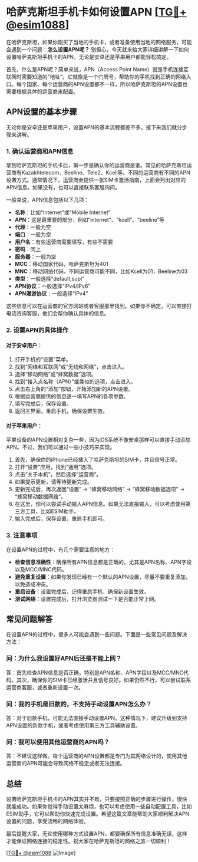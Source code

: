 # 哈萨克斯坦手机卡如何设置APN [[TG💪+ @esim1088](https://t.me/s/esim1088)]

在哈萨克斯坦，如果你刚买了当地的手机卡，或者准备使用当地的网络服务，可能会遇到一个问题：**怎么设置APN呢？** 别担心，今天就来给大家详细讲解一下如何设置哈萨克斯坦手机卡的APN，无论是安卓还是苹果用户都能轻松搞定。

首先，什么是APN呢？简单来说，APN（Access Point Name）就是手机连接互联网时需要知道的“地址”。它就像是一个门牌号，帮助你的手机找到正确的网络入口。每个国家、每个运营商的APN设置都不一样，所以哈萨克斯坦的APN设置也需要根据具体的运营商来配置。

## APN设置的基本步骤

无论你是安卓还是苹果用户，设置APN的基本流程都差不多。接下来我们就分步骤来讲解。

### 1. 确认运营商和APN信息

拿到哈萨克斯坦的手机卡后，第一步是确认你的运营商是谁。常见的哈萨克斯坦运营商有Kazakhtelecom、Beeline、Tele2、Kcell等。不同的运营商有不同的APN设置方式。通常情况下，运营商会提供一张SIM卡激活指南，上面会列出对应的APN信息。如果没有，也可以直接联系客服询问。

一般来说，APN信息包括以下几项：
- **名称**：比如“Internet”或“Mobile Internet”
- **APN**：这是最重要的部分，例如“internet”、“kcell”、“beeline”等
- **代理**：一般为空
- **端口**：一般为空
- **用户名**：有些运营商需要填写，有些不需要
- **密码**：同上
- **服务器**：一般为空
- **MCC**：移动国家代码，哈萨克斯坦为401
- **MNC**：移动网络代码，不同运营商可能不同，比如Kcell为01，Beeline为03
- **类型**：一般选择“default,supl”
- **APN协议**：一般选择“IPv4/IPv6”
- **APN漫游协议**：一般选择“IPv4”

这些信息可以在运营商的官方网站或者客服那里找到。如果你不确定，可以直接打电话咨询客服，他们会帮你确认具体的信息。

### 2. 设置APN的具体操作

#### 对于安卓用户：

1. 打开手机的“设置”菜单。
2. 找到“网络和互联网”或“无线和网络”，点击进入。
3. 选择“移动网络”或“蜂窝数据”选项。
4. 找到“接入点名称（APN）”或类似的选项，点击进入。
5. 点击右上角的“添加”按钮，开始添加新的APN设置。
6. 根据运营商提供的信息逐一填写APN的各项参数。
7. 填写完成后，保存设置。
8. 返回主界面，重启手机，确保设置生效。

#### 对于苹果用户：

苹果设备的APN设置相对复杂一些，因为iOS系统不像安卓那样可以直接手动添加APN。不过，我们可以通过一些小技巧来实现。

1. 首先，确保你的iPhone已经插入了哈萨克斯坦的SIM卡，并且信号正常。
2. 打开“设置”应用，找到“通用”选项。
3. 点击“关于本机”，然后选择“运营商”。
4. 如果提示更新，请等待更新完成。
5. 更新完成后，再次返回“设置” -> “蜂窝移动网络” -> “蜂窝移动数据选项” -> “蜂窝移动数据网络”。
6. 在这里，你可以尝试手动输入APN信息。如果无法直接输入，可以考虑使用第三方工具，比如ESIM助手。
7. 输入完成后，保存设置，重启手机即可。

### 3. 注意事项

在设置APN的过程中，有几个需要注意的地方：

- **检查信息准确性**：确保所有APN信息都是正确的，尤其是APN名称、APN字段以及MCC/MNC代码。
- **避免重复设置**：如果你发现已经有一个默认的APN设置，尽量不要重复添加，以免造成冲突。
- **重启设备**：设置完成后，记得重启手机，确保新设置生效。
- **测试网络**：设置完成后，打开浏览器测试一下是否能正常上网。

## 常见问题解答

在设置APN的过程中，很多人可能会遇到一些问题。下面是一些常见问题及解决方法：

### 问：为什么我设置好APN后还是不能上网？

答：首先检查APN信息是否正确，特别是APN名称、APN字段以及MCC/MNC代码。其次，确保你的SIM卡已经激活并且信号良好。如果仍然不行，可以尝试联系运营商客服，或者重新设置一次。

### 问：我的手机是旧款的，不支持手动设置APN怎么办？

答：对于旧款手机，可能无法直接手动设置APN。这种情况下，建议升级到支持APN设置的新款手机，或者考虑使用第三方工具辅助设置。

### 问：我可以使用其他运营商的APN吗？

答：不建议这样做。每个运营商的APN设置都是专门为其网络设计的，使用其他运营商的APN可能会导致网络不稳定或者无法连接。

## 总结

设置哈萨克斯坦手机卡的APN其实并不难，只要按照正确的步骤进行操作，很快就能成功。如果你觉得手动设置太麻烦，也可以考虑使用一些自动配置工具，比如ESIM助手，它可以帮助你快速完成设置。希望这篇文章能帮助大家顺利解决APN设置的问题，享受流畅的网络体验。

最后提醒大家，无论使用哪种方式设置APN，都要确保所有信息准确无误，这样才能保证网络连接的稳定性。祝大家在哈萨克斯坦的网络之旅一切顺利！

[[TG💪+ @esim1088](https://t.me/s/esim1088) ![Image](https://i.postimg.cc/4NQfJmqS/Snipaste-2025-05-13-00-14-12.png)]